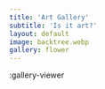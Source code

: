 ```yaml
---
title: 'Art Gallery'
subtitle: 'Is it art?'
layout: default
image: backtree.webp
gallery: flower
---
```


:gallery-viewer
